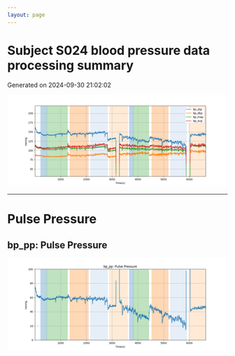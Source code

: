 ```yaml
---
layout: page
---
```



# Subject S024 blood pressure data processing summary
Generated on 2024-09-30 21:02:02

![Subject S024 blood pressure data processing summary - Overlay](images/S024_bp_features_overlay.png)

---
# Pulse Pressure

## bp_pp: Pulse Pressure
![bp_pp: Pulse Pressure](images/S024_bp_features_bp_pp.png)
